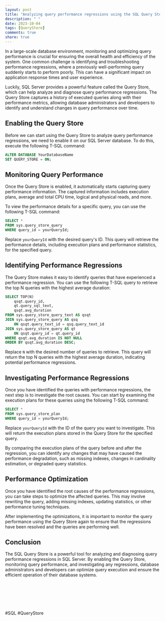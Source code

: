 ```yaml
---
layout: post
title: "Analyzing query performance regressions using the SQL Query Store"
description: " "
date: 2023-10-04
tags: [QueryStore]
comments: true
share: true
---
```


In a large-scale database environment, monitoring and optimizing query performance is crucial for ensuring the overall health and efficiency of the system. One common challenge is identifying and troubleshooting performance regressions, where a previously well-performing query suddenly starts to perform poorly. This can have a significant impact on application response times and user experience.

Luckily, SQL Server provides a powerful feature called the Query Store, which can help analyze and diagnose query performance regressions. The Query Store captures a history of executed queries along with their performance metrics, allowing database administrators and developers to identify and understand changes in query performance over time.

## Enabling the Query Store

Before we can start using the Query Store to analyze query performance regressions, we need to enable it on our SQL Server database. To do this, execute the following T-SQL command:

```sql
ALTER DATABASE YourDatabaseName
SET QUERY_STORE = ON;
```

## Monitoring Query Performance

Once the Query Store is enabled, it automatically starts capturing query performance information. The captured information includes execution plans, average and total CPU time, logical and physical reads, and more.

To view the performance details for a specific query, you can use the following T-SQL command:

```sql
SELECT *
FROM sys.query_store_query
WHERE query_id = yourQueryId;
```

Replace `yourQueryId` with the desired query's ID. This query will retrieve the performance details, including execution plans and performance statistics, for the specified query.

## Identifying Performance Regressions

The Query Store makes it easy to identify queries that have experienced a performance regression. You can use the following T-SQL query to retrieve the top N queries with the highest average duration:

```sql
SELECT TOP(N) 
    qsqt.query_id,
    qt.query_sql_text,
    qsqt.avg_duration
FROM sys.query_store_query_text AS qsqt
JOIN sys.query_store_query AS qsq
    ON qsqt.query_text_id = qsq.query_text_id
JOIN sys.query_store_query AS qt
    ON qsqt.query_id = qt.query_id
WHERE qsqt.avg_duration IS NOT NULL
ORDER BY qsqt.avg_duration DESC;
```

Replace `N` with the desired number of queries to retrieve. This query will return the top N queries with the highest average duration, indicating potential performance regressions.

## Investigating Performance Regressions

Once you have identified the queries with performance regressions, the next step is to investigate the root causes. You can start by examining the execution plans for these queries using the following T-SQL command:

```sql
SELECT *
FROM sys.query_store_plan
WHERE query_id = yourQueryId;
```

Replace `yourQueryId` with the ID of the query you want to investigate. This will return the execution plans stored in the Query Store for the specified query.

By comparing the execution plans of the query before and after the regression, you can identify any changes that may have caused the performance degradation, such as missing indexes, changes in cardinality estimation, or degraded query statistics.

## Performance Optimization

Once you have identified the root causes of the performance regressions, you can take steps to optimize the affected queries. This may involve rewriting the query, adding missing indexes, updating statistics, or other performance tuning techniques.

After implementing the optimizations, it is important to monitor the query performance using the Query Store again to ensure that the regressions have been resolved and the queries are performing well.

## Conclusion

The SQL Query Store is a powerful tool for analyzing and diagnosing query performance regressions in SQL Server. By enabling the Query Store, monitoring query performance, and investigating any regressions, database administrators and developers can optimize query execution and ensure the efficient operation of their database systems.

‍‍‍‍‍‍‍‍‍‍‍‍‍‍‍‍‍‍‍‍‍‍‍‍‍‍‍‍‍‍‍‍‍‍‍‍‍‍‍‍‍‍‍‍‍‍‍‍‍‍‍‍‍‍

‍‍‍‍‍‍‍‍‍‍‍‍‍‍‍‍‍‍‍‍‍‍‍‍‍‍‍‍‍‍‍‍‍‍‍‍‍‍‍‍‍‍‍‍‍‍‍‍‍‍‍‍‍‍‍‍‍

‍‍‍‍‍‍‍‍‍‍‍‍‍‍‍‍‍‍‍‍‍‍‍‍‍‍‍‍‍‍‍‍‍‍‍‍

‍‍‍‍‍‍‍‍‍‍‍‍‍‍‍‍‍‍‍‍‍‍‍‍‍‍‍‍‍#SQL #QueryStore